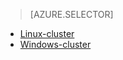 > [AZURE.SELECTOR]
- [Linux-cluster](../articles/hdinsight/hdinsight-hbase-tutorial-get-started-linux.md)
- [Windows-cluster](../articles/hdinsight/hdinsight-hbase-tutorial-get-started.md)



<!--HONumber=Aug16_HO4-->


